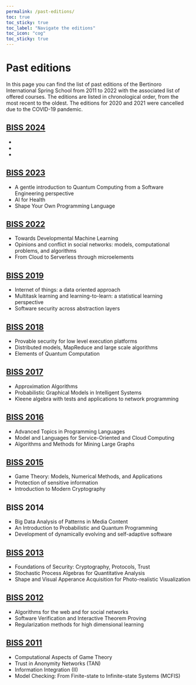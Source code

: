 ```yaml
---
permalink: /past-editions/
toc: true
toc_sticky: true
toc_label: "Navigate the editions"
toc_icon: "cog"
toc_sticky: true
---
```


# Past editions

In this page you can find the list of past editions of the Bertinoro International Spring School from 2011 to 2022 with the associated list of offered courses.
The editions are listed in chronological order, from the most recent to the oldest.
The editions for 2020 and 2021 were cancelled due to the COVID-19 pandemic.

## [BISS 2024](https://cs.unibo.it/projects/BISS/2024)
-
-
-

## [BISS 2023](https://cs.unibo.it/projects/BISS/2023)

- A gentle introduction to Quantum Computing from a Software Engineering perspective
- AI for Health
- Shape Your Own Programming Language

## [BISS 2022](https://cs.unibo.it/projects/BISS/2022)

- Towards Developmental Machine Learning
- Opinions and conflict in social networks: models, computational problems, and algorithms
- From Cloud to Serverless through microelements

## [BISS 2019](http://cs.unibo.it/projects/biss2019/)
  
- Internet of things: a data oriented approach
- Multitask learning and learning-to-learn: a statistical learning perspective
- Software security across abstraction layers

## [BISS 2018](http://cs.unibo.it/projects/biss2018/)
  
- Provable security for low level execution platforms
- Distributed models, MapReduce and large scale algorithms
- Elements of Quantum Computation

## [BISS 2017](http://cs.unibo.it/projects/biss2017/)
  
- Approximation Algorithms
- Probabilistic Graphical Models in Intelligent Systems
- Kleene algebra with tests and applications to network programming

## [BISS 2016](http://cs.unibo.it/projects/biss2016/)
  
- Advanced Topics in Programming Languages
- Model and Languages for Service-Oriented and Cloud Computing
- Algorithms and Methods for Mining Large Graphs

## [BISS 2015](http://cs.unibo.it/projects/biss2015/index.html)
  
- Game Theory: Models, Numerical Methods, and Applications
- Protection of sensitive information
- Introduction to Modern Cryptography

## BISS 2014
  
- Big Data Analysis of Patterns in Media Content
- An Introduction to Probabilistic and Quantum Programming
- Development of dynamically evolving and self-adaptive software

## [BISS 2013](http://cs.unibo.it/projects/biss2013/)
  
- Foundations of Security: Cryptography, Protocols, Trust
- Stochastic Process Algebras for Quantitative Analysis
- Shape and Visual Apperance Acquisition for Photo-realistic Visualization

## [BISS 2012](http://cs.unibo.it/projects/biss2012/)
  
- Algorithms for the web and for social networks
- Software Verification and Interactive Theorem Proving
- Regularization methods for high dimensional learning

## [BISS 2011](http://bici.eu/biss2011/)
  
- Computational Aspects of Game Theory
- Trust in Anonymity Networks (TAN)
- Information Integration (II)
- Model Checking: From Finite-state to Infinite-state Systems (MCFIS)
